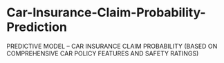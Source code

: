 # Car-Insurance-Claim-Probability-Prediction
PREDICTIVE MODEL – CAR INSURANCE CLAIM PROBABILITY (BASED ON COMPREHENSIVE CAR POLICY FEATURES AND SAFETY RATINGS)
